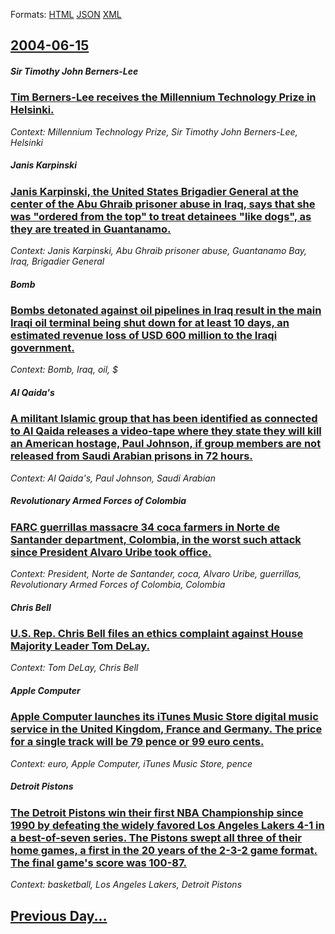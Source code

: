 
Formats: [HTML](2004/06/15/index.html)  [JSON](2004/06/15/index.json)  [XML](2004/06/15/index.xml)  

## [2004-06-15](/news/2004/06/15/index.md)

##### Sir Timothy John Berners-Lee
### [ Tim Berners-Lee receives the Millennium Technology Prize in Helsinki. ](/news/2004/06/15/tim-berners-lee-receives-the-millennium-technology-prize-in-helsinki.md)
_Context: Millennium Technology Prize, Sir Timothy John Berners-Lee, Helsinki_

##### Janis Karpinski
### [ Janis Karpinski, the United States Brigadier General at the center of the Abu Ghraib prisoner abuse in Iraq, says that she was "ordered from the top" to treat detainees "like dogs", as they are treated in Guantanamo. ](/news/2004/06/15/janis-karpinski-the-united-states-brigadier-general-at-the-center-of-the-abu-ghraib-prisoner-abuse-in-iraq-says-that-she-was-ordered-fro.md)
_Context: Janis Karpinski, Abu Ghraib prisoner abuse, Guantanamo Bay, Iraq, Brigadier General_

##### Bomb
### [ Bombs detonated against oil pipelines in Iraq result in the main Iraqi oil terminal being shut down for at least 10 days, an estimated revenue loss of USD 600 million to the Iraqi government. ](/news/2004/06/15/bombs-detonated-against-oil-pipelines-in-iraq-result-in-the-main-iraqi-oil-terminal-being-shut-down-for-at-least-10-days-an-estimated-reve.md)
_Context: Bomb, Iraq, oil, $_

##### Al Qaida's
### [ A militant Islamic group that has been identified as connected to Al Qaida releases a video-tape where they state they will kill an American hostage, Paul Johnson, if group members are not released from Saudi Arabian prisons in 72 hours. ](/news/2004/06/15/a-militant-islamic-group-that-has-been-identified-as-connected-to-al-qaida-releases-a-video-tape-where-they-state-they-will-kill-an-america.md)
_Context: Al Qaida's, Paul Johnson, Saudi Arabian_

##### Revolutionary Armed Forces of Colombia
### [ FARC guerrillas massacre 34 coca farmers in Norte de Santander department, Colombia, in the worst such attack since President Alvaro Uribe took office. ](/news/2004/06/15/farc-guerrillas-massacre-34-coca-farmers-in-norte-de-santander-department-colombia-in-the-worst-such-attack-since-president-alvaro-uribe.md)
_Context: President, Norte de Santander, coca, Alvaro Uribe, guerrillas, Revolutionary Armed Forces of Colombia, Colombia_

##### Chris Bell
### [ U.S. Rep. Chris Bell files an ethics complaint against House Majority Leader Tom DeLay. ](/news/2004/06/15/u-s-rep-chris-bell-files-an-ethics-complaint-against-house-majority-leader-tom-delay.md)
_Context: Tom DeLay, Chris Bell_

##### Apple Computer
### [ Apple Computer launches its iTunes Music Store digital music service in the United Kingdom, France and Germany. The price for a single track will be 79 pence or 99 euro cents. ](/news/2004/06/15/apple-computer-launches-its-itunes-music-store-digital-music-service-in-the-united-kingdom-france-and-germany-the-price-for-a-single-trac.md)
_Context: euro, Apple Computer, iTunes Music Store, pence_

##### Detroit Pistons
### [ The Detroit Pistons win their first NBA Championship since 1990 by defeating the widely favored Los Angeles Lakers 4-1 in a best-of-seven series. The Pistons swept all three of their home games, a first in the 20 years of the 2-3-2 game format. The final game's score was 100-87. ](/news/2004/06/15/the-detroit-pistons-win-their-first-nba-championship-since-1990-by-defeating-the-widely-favored-los-angeles-lakers-4a1-in-a-best-of-seven.md)
_Context: basketball, Los Angeles Lakers, Detroit Pistons_

## [Previous Day...](/news/2004/06/14/index.md)

